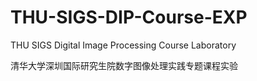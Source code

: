 # THU-SIGS-DIP-Course-EXP
THU SIGS Digital Image Processing Course Laboratory

清华大学深圳国际研究生院数字图像处理实践专题课程实验
